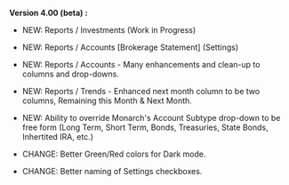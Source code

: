 **Version 4.00 (beta) :**

* NEW: Reports / Investments (Work in Progress)

* NEW: Reports / Accounts [Brokerage Statement] (Settings)

* NEW: Reports / Accounts - Many enhancements and clean-up to columns and drop-downs.

* NEW: Reports / Trends - Enhanced next month column to be two columns, Remaining this Month & Next Month.

* NEW: Ability to override Monarch's Account Subtype drop-down to be free form (Long Term, Short Term, Bonds, Treasuries, State Bonds, Inhertited IRA, etc.)

* CHANGE: Better Green/Red colors for Dark mode.
  
* CHANGE: Better naming of Settings checkboxes.

